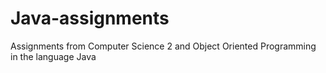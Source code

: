 # Java-assignments
Assignments from Computer Science 2 and Object Oriented Programming in the language Java
